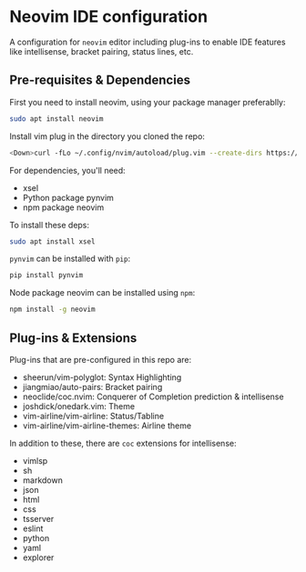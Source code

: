 # Neovim IDE configuration

A configuration for `neovim` editor including plug-ins to enable IDE features like intellisense, bracket pairing, status lines, etc.

## Pre-requisites & Dependencies

First you need to install neovim, using your package manager preferablly:

```sh
sudo apt install neovim
```

Install vim plug in the directory you cloned the repo:

```sh
<Down>curl -fLo ~/.config/nvim/autoload/plug.vim --create-dirs https://raw.githubusercontent.com/junegunn/vim-plug/master/plug.vim
```

For dependencies, you'll need:

- xsel
- Python package pynvim
- npm package neovim

To install these deps:

```sh
sudo apt install xsel
```

`pynvim` can be installed with `pip`:

```sh
pip install pynvim
```

Node package neovim can be installed using `npm`:

```sh
npm install -g neovim
```

## Plug-ins & Extensions

Plug-ins that are pre-configured in this repo are:

- sheerun/vim-polyglot: Syntax Highlighting
- jiangmiao/auto-pairs: Bracket pairing
- neoclide/coc.nvim: Conquerer of Completion prediction & intellisense
- joshdick/onedark.vim: Theme
- vim-airline/vim-airline: Status/Tabline
- vim-airline/vim-airline-themes: Airline theme

In addition to these, there are `coc` extensions for intellisense:

- vimlsp
- sh
- markdown
- json
- html
- css
- tsserver
- eslint
- python
- yaml
- explorer


